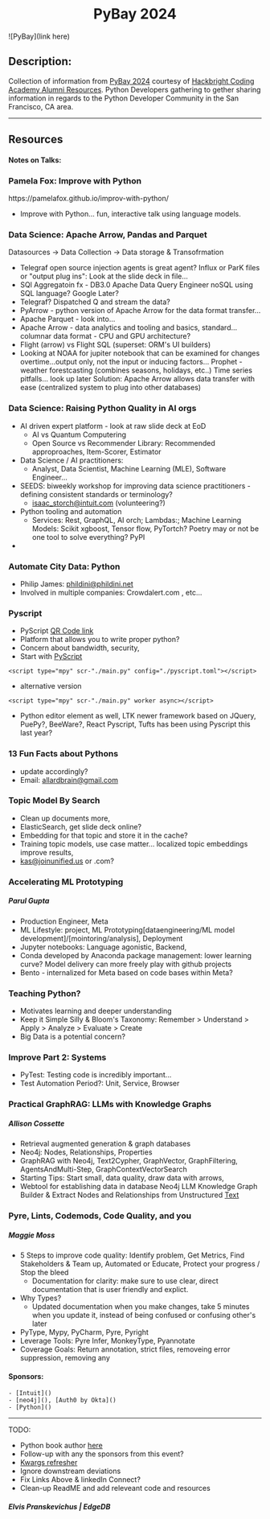 <h1 align="center">PyBay 2024</h1>

![PyBay](link here)

## Description:
Collection of information from [PyBay 2024](https://pybay.org/) courtesy of [Hackbright Coding Academy Alumni Resources](https://hackbrightacademy.com/). Python Developers gathering to gether sharing information in regards to the Python Developer Community in the San Francisco, CA area. 

--------------------------
## Resources

      
#### **Notes on Talks:** 

<h3>Pamela Fox: Improve with Python </h3>
https://pamelafox.github.io/improv-with-python/

- Improve with Python... fun, interactive talk using language models.

<h3>Data Science: Apache Arrow, Pandas and Parquet</h3>

Datasources -> Data Collection -> Data storage & Transofrmation
- Telegraf open source injection agents is great agent? Influx or ParK files or "output plug ins": Look at the slide deck in file... 
- SQl Aggregatoin fx  - DB3.0 Apache Data Query Engineer noSQL using SQL language? Google Later? 
- Telegraf? Dispatched Q and stream the data? 
- PyArrow - python version of Apache Arrow for the data format transfer...
- Apache Parquet - look into...
- Apache Arrow - data analytics and tooling and basics, standard... columnar data format - CPU and GPU architecture? 
- Flight (arrow) vs Flight SQL (superset: ORM's UI builders)
- Looking at NOAA for jupiter notebook that can be examined for changes overtime...output only, not the input or inducing factors...
   Prophet - weather forestcasting (combines seasons, holidays, etc..) Time series pitfalls... look up later
Solution: Apache Arrow allows data transfer with ease (centralized system to plug into other databases)

<h3>Data Science: Raising Python Quality in AI orgs</h3>

- AI driven expert platform - look at raw slide deck at EoD
    - AI vs Quantum Computering
    - Open Source vs Recommender Library: Recommended approproaches, Item-Scorer, Estimator 
- Data Science / AI practitioners:
    - Analyst, Data Scientist, Machine Learning (MLE), Software Engineer... 
- SEEDS: biweekly workshop for improving data science practitioners - defining consistent standards or terminology? 
    - isaac_storch@intuit.com (volunteering?)
- Python tooling and automation 
    - Services: Rest, GraphQL, AI orch; Lambdas:; Machine Learning Models: Scikit xgboost, Tensor flow, PyTortch?
Poetry may or not be one tool to solve everything? PyPI
- 

<h3>Automate City Data: Python</h3>

- Philip James: phildini@phildini.net 
- Involved in multiple companies: Crowdalert.com , etc... 

<h3>Pyscript</h3>

- PyScript [QR Code link](https://fpliger.pyscriptapps.com/talks-pybay-2024/latest/)
- Platform that allows you to write proper python? 
- Concern about bandwidth, security, 
- Start with [PyScript](https://pyscript.net/)

``` <script type="mpy" scr-"./main.py" config="./pyscript.toml"></script> ```
- alternative version

``` <script type="mpy" scr-"./main.py" worker async></script> ```

- Python editor element as well, LTK newer framework based on JQuery, PuePy?, BeeWare?, React Pyscript, Tufts has been using Pyscript this last year?
  
<h3>13 Fun Facts about Pythons</h3>

- update accordingly? 
- Email: allardbrain@gmail.com

  
<h3>Topic Model By Search</h3>

- Clean up documents more, 
- ElasticSearch, get slide deck online? 
- Embedding for that topic and store it in the cache? 
- Training topic models, use case matter... localized topic embeddings improve results, 
- kas@joinunified.us or .com? 

<h3> Accelerating ML Prototyping</h3>
<h5>Parul Gupta</h5>

- Production Engineer, Meta 
- ML Lifestyle: project, ML Prototyping[dataengineering/ML model development]/[mointoring/analysis], Deployment
- Jupyter notebooks: Language agonistic, Backend, 
- Conda developed by Anaconda package management: lower learning curve? Model delivery can more freely play with github projects
- Bento - internalized for Meta based on code bases within Meta? 

<h3>Teaching Python?</h3>

- Motivates learning and deeper understanding 
- Keep it Simple Silly & Bloom's Taxonomy: Remember > Understand > Apply > Analyze > Evaluate > Create
- Big Data is a potential concern? 

<h3>Improve Part 2: Systems</h3>

- PyTest: Testing code is incredibly important...
- Test Automation Period?: Unit, Service, Browser

<h3>Practical GraphRAG: LLMs with Knowledge Graphs</h3>
<h5>Allison Cossette</h5>

- Retrieval augmented generation & graph databases
- Neo4j: Nodes, Relationships, Properties
- GraphRAG with Neo4j, Text2Cypher, GraphVector, GraphFiltering, AgentsAndMulti-Step, GraphContextVectorSearch
- Starting Tips: Start small, data quality, draw data with arrows, 
- Webtool for establishing data in database Neo4j LLM Knowledge Graph Builder & Extract Nodes and Relationships from Unstructured [Text](https://neo4j.com/labs/genai-ecosystem/llm-graph-builder/)

<h3>Pyre, Lints, Codemods, Code Quality, and you</h3>
<h5>Maggie Moss</h5>

- 5 Steps to improve code quality: Identify problem, Get Metrics, Find Stakeholders & Team up, Automated or Educate, Protect your progress / Stop the bleed
    - Documentation for clarity: make sure to use clear, direct documentation that is user friendly and explict. 
- Why Types? 
    - Updated documentation when you make changes, take 5 minutes when you update it, instead of being confused or confusing other's later
- PyType, Mypy, PyCharm, Pyre, Pyright
- Leverage Tools: Pyre Infer, MonkeyType, Pyannotate
- Coverage Goals: Return annotation, strict files, removeing error suppression, removing any

#### **Sponsors:** 
    - [Intuit]()
    - [neo4j](), [Auth0 by Okta]()
    - [Python]()


---------
TODO: 
-  Python book author [here](https://hairysun.com/how-i-spent-three-years-writing-a-book)
- Follow-up with any the sponsors from this event?
- [Kwargs refresher](https://book.pythontips.com/en/latest/args_and_kwargs.html)
- Ignore downstream deviations
- Fix Links Above & linkedIn Connect?
- Clean-up ReadME and add releveant code and resources
<h5>Elvis Pranskevichus | EdgeDB</h5>

<!-- 
### TODO stx: 
Future Structure (stx):

--> 

